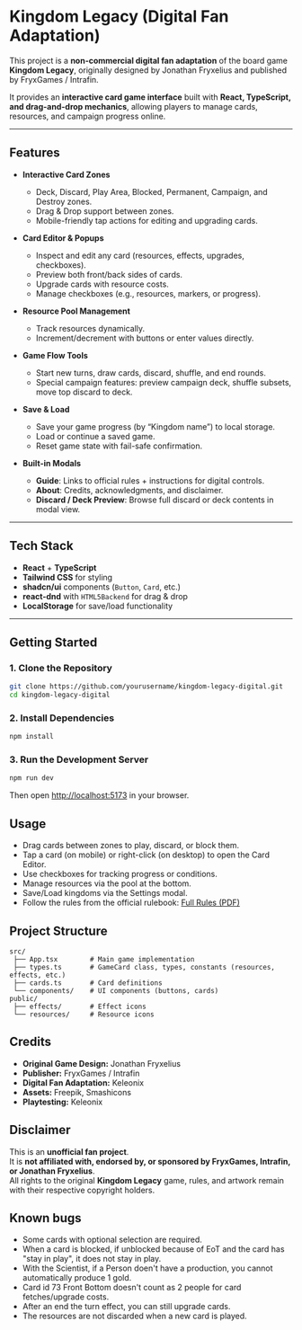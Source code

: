 # Kingdom Legacy (Digital Fan Adaptation)

This project is a **non-commercial digital fan adaptation** of the board game **Kingdom Legacy**, originally designed by Jonathan Fryxelius and published by FryxGames / Intrafin.  

It provides an **interactive card game interface** built with **React, TypeScript, and drag-and-drop mechanics**, allowing players to manage cards, resources, and campaign progress online.

---

## Features

- **Interactive Card Zones**
  - Deck, Discard, Play Area, Blocked, Permanent, Campaign, and Destroy zones.
  - Drag & Drop support between zones.
  - Mobile-friendly tap actions for editing and upgrading cards.

- **Card Editor & Popups**
  - Inspect and edit any card (resources, effects, upgrades, checkboxes).
  - Preview both front/back sides of cards.
  - Upgrade cards with resource costs.
  - Manage checkboxes (e.g., resources, markers, or progress).

- **Resource Pool Management**
  - Track resources dynamically.
  - Increment/decrement with buttons or enter values directly.

- **Game Flow Tools**
  - Start new turns, draw cards, discard, shuffle, and end rounds.
  - Special campaign features: preview campaign deck, shuffle subsets, move top discard to deck.

- **Save & Load**
  - Save your game progress (by “Kingdom name”) to local storage.
  - Load or continue a saved game.
  - Reset game state with fail-safe confirmation.

- **Built-in Modals**
  - **Guide**: Links to official rules + instructions for digital controls.
  - **About**: Credits, acknowledgments, and disclaimer.
  - **Discard / Deck Preview**: Browse full discard or deck contents in modal view.

---

## Tech Stack

- **React** + **TypeScript**
- **Tailwind CSS** for styling
- **shadcn/ui** components (`Button`, `Card`, etc.)
- **react-dnd** with `HTML5Backend` for drag & drop
- **LocalStorage** for save/load functionality

---

## Getting Started

### 1. Clone the Repository

```bash
git clone https://github.com/yourusername/kingdom-legacy-digital.git
cd kingdom-legacy-digital
```

### 2. Install Dependencies

```bash
npm install
```

### 3. Run the Development Server

```bash
npm run dev
```

Then open [http://localhost:5173](http://localhost:5173) in your browser.

## Usage

- Drag cards between zones to play, discard, or block them.
- Tap a card (on mobile) or right-click (on desktop) to open the Card Editor.
- Use checkboxes for tracking progress or conditions.
- Manage resources via the pool at the bottom.
- Save/Load kingdoms via the Settings modal.
- Follow the rules from the official rulebook: [Full Rules (PDF)](https://fryxgames.se/wp-content/uploads/2023/12/FK-Rules-Small.pdf)

## Project Structure

    src/
     ├── App.tsx        # Main game implementation
     ├── types.ts       # GameCard class, types, constants (resources, effects, etc.)
     ├── cards.ts       # Card definitions
     └── components/    # UI components (buttons, cards)
    public/
     ├── effects/       # Effect icons
     └── resources/     # Resource icons

## Credits

- **Original Game Design:** Jonathan Fryxelius  
- **Publisher:** FryxGames / Intrafin  
- **Digital Fan Adaptation:** Keleonix  
- **Assets:** Freepik, Smashicons  
- **Playtesting:** Keleonix  

## Disclaimer

This is an **unofficial fan project**.  
It is **not affiliated with, endorsed by, or sponsored by FryxGames, Intrafin, or Jonathan Fryxelius**.  
All rights to the original **Kingdom Legacy** game, rules, and artwork remain with their respective copyright holders.

## Known bugs

- Some cards with optional selection are required.
- When a card is blocked, if unblocked because of EoT and the card has "stay in play", it does not stay in play.
- With the Scientist, if a Person doen't have a production, you cannot automatically produce 1 gold.
- Card id 73 Front Bottom doesn't count as 2 people for card fetches/upgrade costs.
- After an end the turn effect, you can still upgrade cards.
- The resources are not discarded when a new card is played.
